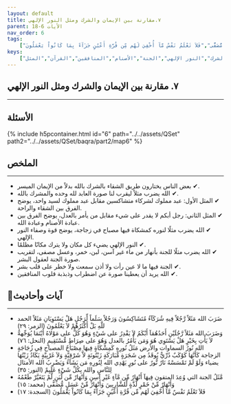 ```yaml
---
layout: default
title: ٧.مقارنة بين الإيمان والشرك ومثل النور الإلهي
parent: الأيات 6-18
nav_order: 6
tags: 
    ["ضَرَبَ الله مَثَلاً رَّجُلاً فِيهِ شُرَكَآءُ مُتَشَاكِسُونَ وَرَجُلاً سَلَماً لِّرَجُلٍ هَلْ يَسْتَوِيَانِ مَثَلاً الحمد للَّهِ بَلْ أَكْثَرُهُمْ لاَ يَعْلَمُونَ","وَضَرَبَ الله مَثَلاً رَّجُلَيْنِ أَحَدُهُمَآ أَبْكَمُ لاَ يَقْدِرُ على شَيْءٍ وَهُوَ كَلٌّ على مَوْلاهُ أَيْنَمَا يُوَجِّههُّ لاَ يَأْتِ بِخَيْرٍ هَلْ يَسْتَوِي هُوَ وَمَن يَأْمُرُ بالعدل وَهُوَ على صِرَاطٍ مُّسْتَقِيمٍ","الله نُورُ السماوات والأرض مَثَلُ نُورِهِ كَمِشْكَاةٍ فِيهَا مِصْبَاحٌ المصباح فِي زُجَاجَةٍ الزجاجة كَأَنَّهَا كَوْكَبٌ دُرِّيٌّ يُوقَدُ مِن شَجَرَةٍ مُّبَارَكَةٍ زَيْتُونَةٍ لاَّ شَرْقِيَّةٍ وَلاَ غَرْبِيَّةٍ يَكَادُ زَيْتُهَا يضياء وَلَوْ لَمْ تَمْسَسْهُ نَارٌ نُّورٌ على نُورٍ يَهْدِي الله لِنُورِهِ مَن يَشَآءُ وَيَضْرِبُ الله الأمثال لِلنَّاسِ والله بِكُلِّ شَيْءٍ عَلَيِمٌ","مَّثَلُ الجنة التي وُعِدَ المتقون فِيهَآ أَنْهَارٌ مِّن مَّآءٍ غَيْرِ آسِنٍ وَأَنْهَارٌ مِّن لَّبَنٍ لَّمْ يَتَغَيَّرْ طَعْمُهُ وَأَنْهَارٌ مِّنْ خَمْرٍ لَّذَّةٍ لِّلشَّارِبِينَ وَأَنْهَارٌ مِّنْ عَسَلٍ مُّصَفًّى","فَلاَ تَعْلَمُ نَفْسٌ مَّآ أُخْفِيَ لَهُم مِّن قُرَّةِ أَعْيُنٍ جَزَآءً بِمَا كَانُواْ يَعْمَلُونَ"]
keys:
    ["الإيمان","الشرك","النور الإلهي","الجنة","الأصنام","المنافقين","القرآن","المثل"]
---
```

## ٧. مقارنة بين الإيمان والشرك ومثل النور الإلهي
***
## الأسئلة 
{% include h5pcontainer.html id="6" path="../../assets/QSet" path2="../../assets/QSet/baqra/part2/map6" %}
## الملخص
***
- ‏✔ بعض الناس يختارون طريق الشقاء بالشرك بالله بدلاً من الإيمان الميسر. 
- ‏✔ الله يضرب مثلاً ليقرب لنا صورة العابد لله وحده والمشرك بالله. 
- ‏✔ المثل الأول: عبد مملوك لشركاء متشاكسين مقابل عبد مملوك لسيد واحد، يوضح الفرق بين الشقاء والراحة. 
- ‏✔ المثل الثاني: رجل أبكم لا يقدر على شيء مقابل من يأمر بالعدل، يوضح الفرق بين عبادة الأصنام وعبادة الله. 
- ‏✔ الله يضرب مثلًا لنوره كمشكاة فيها مصباح في زجاجة، يوضح قوة وصفاء النور الإلهي. 
- ‏✔ النور الإلهي يضيء كل مكان ولا يترك مكانًا مظلمًا. 
- ‏✔ الله يضرب مثلًا للجنة بأنهار من ماء غير آسن، لبن، خمر، وعسل مصفى، لتقريب صورة الجنة لعقول البشر. 
- ‏✔ الجنة فيها ما لا عين رأت ولا أذن سمعت ولا خطر على قلب بشر. 
- ‏✔ الله يريد أن يعطينا صورة عن اضطراب وذبذبة قلوب المنافقين. 

## 📜آيات وأحاديث
***
- ‏ضَرَبَ الله مَثَلاً رَّجُلاً فِيهِ شُرَكَآءُ مُتَشَاكِسُونَ وَرَجُلاً سَلَماً لِّرَجُلٍ هَلْ يَسْتَوِيَانِ مَثَلاً الحمد للَّهِ بَلْ أَكْثَرُهُمْ لاَ يَعْلَمُونَ (الزمر: ٢٩)
- ‏وَضَرَبَ الله مَثَلاً رَّجُلَيْنِ أَحَدُهُمَآ أَبْكَمُ لاَ يَقْدِرُ على شَيْءٍ وَهُوَ كَلٌّ على مَوْلاهُ أَيْنَمَا يُوَجِّههُّ لاَ يَأْتِ بِخَيْرٍ هَلْ يَسْتَوِي هُوَ وَمَن يَأْمُرُ بالعدل وَهُوَ على صِرَاطٍ مُّسْتَقِيمٍ (النحل: ٧٦)
- ‏الله نُورُ السماوات والأرض مَثَلُ نُورِهِ كَمِشْكَاةٍ فِيهَا مِصْبَاحٌ المصباح فِي زُجَاجَةٍ الزجاجة كَأَنَّهَا كَوْكَبٌ دُرِّيٌّ يُوقَدُ مِن شَجَرَةٍ مُّبَارَكَةٍ زَيْتُونَةٍ لاَّ شَرْقِيَّةٍ وَلاَ غَرْبِيَّةٍ يَكَادُ زَيْتُهَا يضياء وَلَوْ لَمْ تَمْسَسْهُ نَارٌ نُّورٌ على نُورٍ يَهْدِي الله لِنُورِهِ مَن يَشَآءُ وَيَضْرِبُ الله الأمثال لِلنَّاسِ والله بِكُلِّ شَيْءٍ عَلَيِمٌ (النور: ٣٥)
- ‏مَّثَلُ الجنة التي وُعِدَ المتقون فِيهَآ أَنْهَارٌ مِّن مَّآءٍ غَيْرِ آسِنٍ وَأَنْهَارٌ مِّن لَّبَنٍ لَّمْ يَتَغَيَّرْ طَعْمُهُ وَأَنْهَارٌ مِّنْ خَمْرٍ لَّذَّةٍ لِّلشَّارِبِينَ وَأَنْهَارٌ مِّنْ عَسَلٍ مُّصَفًّى (محمد: ١٥)
- ‏فَلاَ تَعْلَمُ نَفْسٌ مَّآ أُخْفِيَ لَهُم مِّن قُرَّةِ أَعْيُنٍ جَزَآءً بِمَا كَانُواْ يَعْمَلُونَ (السجدة: ١٧)

